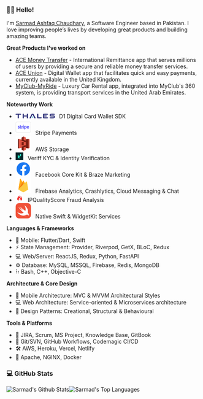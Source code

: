 ### 👋🏻 Hello!

I'm [Sarmad Ashfaq Chaudhary](https://www.linkedin.com/in/78sarmad), a Software Engineer based in Pakistan. I love improving people’s lives by developing great products and building amazing teams.

**Great Products I've worked on**

- [ACE Money Transfer](https://apps.apple.com/in/app/ace-money-transfer/id1290922727) - International Remittance app that serves millions of users by providing a secure and reliable money transfer services.
- [ACE Union](https://apps.apple.com/pk/app/ace-union/id1593032066) - Digital Wallet app that facilitates quick and easy payments, currently available in the United Kingdom.
- [MyClub-MyRide](https://apps.apple.com/in/app/myclub-myride/id1642886637) - Luxury Car Rental app, integrated into MyClub's 360 system, is providing transport services in the United Arab Emirates.

**Noteworthy Work**

- ![](/icons/thales.png) &nbsp; D1 Digital Card Wallet SDK
- ![](/icons/stripe.svg) &nbsp; Stripe Payments
- ![](/icons/aws-s3.svg) &nbsp; AWS Storage
- ![](/icons/veriff.jpg) &nbsp; Veriff KYC & Identity Verification
- ![](/icons/facebook.svg) &nbsp; Facebook Core Kit & Braze Marketing
- ![](/icons/firebase.svg) &nbsp; Firebase Analytics, Crashlytics, Cloud Messaging & Chat
- ![](/icons/ipqualityscore.png) &nbsp; IPQualityScore Fraud Analysis
- ![](/icons/swift.svg) &nbsp; Native Swift & WidgetKit Services

**Languages & Frameworks**

- 📱 Mobile: Flutter/Dart, Swift
- ⚡️ State Management: Provider, Riverpod, GetX, BLoC, Redux
- 💻 Web/Server: ReactJS, Redux, Python, FastAPI
- ⚙ Database: MySQL, MSSQL, Firebase, Redis, MongoDB
- ⠷ Bash, C++, Objective-C

**Architecture & Core Design**

- 📱 Mobile Architecture: MVC & MVVM Architectural Styles
- 💻 Web Architecture: Service-oriented & Microservices architecture
- 🔨 Design Patterns: Creational, Structural & Behavioural

**Tools & Platforms**

- 💼 JIRA, Scrum, MS Project, Knowledge Base, GitBook
- 🔨 Git/SVN, GitHub Workflows, Codemagic CI/CD
- 🛠 AWS, Heroku, Vercel, Netlify
- 🚢 Apache, NGINX, Docker

### 💻 GitHub Stats
<div style="display: flex;"; align="center">
  <img alt="Sarmad's Github Stats" src="https://denvercoder1-github-readme-stats.vercel.app/api/?username=78sarmad&show_icons=true&count_private=true&theme=dark&hide_border=true&bg_color=151515&title_color=f2f2f2&icon_color=79fe96" style="height: 192px;">
  <img alt="Sarmad's Top Languages" src="https://github-readme-stats.vercel.app/api/top-langs/?username=78sarmad&langs_count=8&count_private=true&layout=compact&theme=dark&hide_border=true&hide=Jupyter%20notebook,less&bg_color=151515&title_color=f2f2f2&icon_color=79fe96" style="height: 192px;">
</div>
